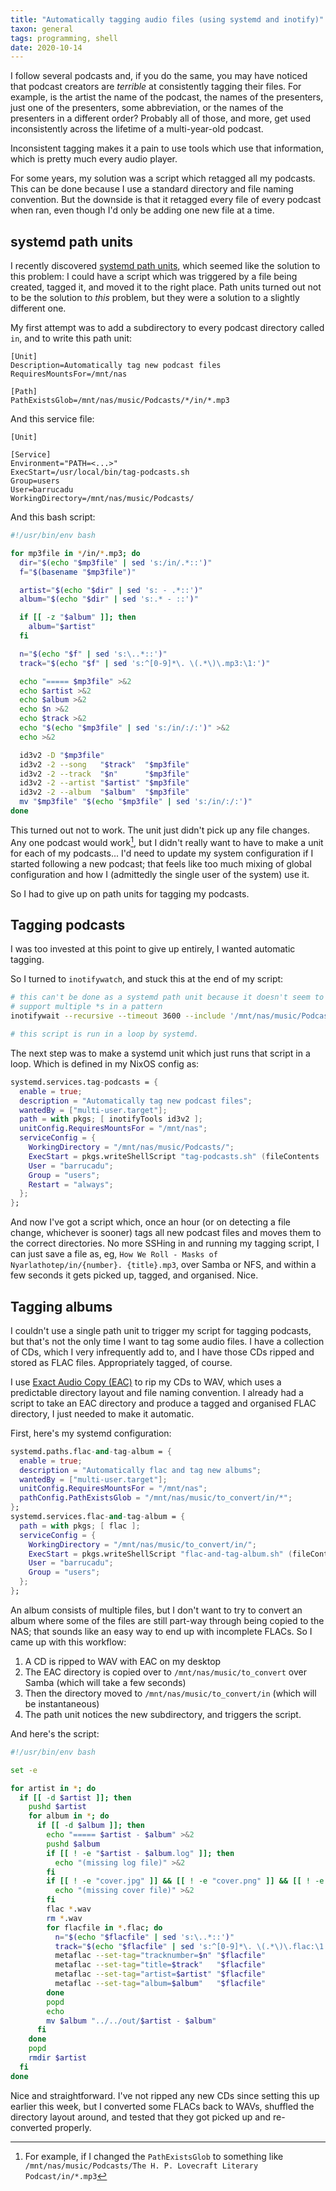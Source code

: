 ```yaml
---
title: "Automatically tagging audio files (using systemd and inotify)"
taxon: general
tags: programming, shell
date: 2020-10-14
---
```


I follow several podcasts and, if you do the same, you may have
noticed that podcast creators are *terrible* at consistently tagging
their files.  For example, is the artist the name of the podcast, the
names of the presenters, just one of the presenters, some
abbreviation, or the names of the presenters in a different order?
Probably all of those, and more, get used inconsistently across the
lifetime of a multi-year-old podcast.

Inconsistent tagging makes it a pain to use tools which use that
information, which is pretty much every audio player.

For some years, my solution was a script which retagged all my
podcasts.  This can be done because I use a standard directory and
file naming convention.  But the downside is that it retagged every
file of every podcast when ran, even though I'd only be adding one new
file at a time.


## systemd path units

I recently discovered [systemd path units][], which seemed like the
solution to this problem: I could have a script which was triggered by
a file being created, tagged it, and moved it to the right place.
Path units turned out not to be the solution to *this* problem, but
they were a solution to a slightly different one.

My first attempt was to add a subdirectory to every podcast directory
called `in`, and to write this path unit:

```
[Unit]
Description=Automatically tag new podcast files
RequiresMountsFor=/mnt/nas

[Path]
PathExistsGlob=/mnt/nas/music/Podcasts/*/in/*.mp3
```

And this service file:

```
[Unit]

[Service]
Environment="PATH=<...>"
ExecStart=/usr/local/bin/tag-podcasts.sh
Group=users
User=barrucadu
WorkingDirectory=/mnt/nas/music/Podcasts/
```

And this bash script:

```bash
#!/usr/bin/env bash

for mp3file in */in/*.mp3; do
  dir="$(echo "$mp3file" | sed 's:/in/.*::')"
  f="$(basename "$mp3file")"

  artist="$(echo "$dir" | sed 's: - .*::')"
  album="$(echo "$dir" | sed 's:.* - ::')"

  if [[ -z "$album" ]]; then
    album="$artist"
  fi

  n="$(echo "$f" | sed 's:\..*::')"
  track="$(echo "$f" | sed 's:^[0-9]*\. \(.*\)\.mp3:\1:')"

  echo "===== $mp3file" >&2
  echo $artist >&2
  echo $album >&2
  echo $n >&2
  echo $track >&2
  echo "$(echo "$mp3file" | sed 's:/in/:/:')" >&2
  echo >&2

  id3v2 -D "$mp3file"
  id3v2 -2 --song   "$track"  "$mp3file"
  id3v2 -2 --track  "$n"      "$mp3file"
  id3v2 -2 --artist "$artist" "$mp3file"
  id3v2 -2 --album  "$album"  "$mp3file"
  mv "$mp3file" "$(echo "$mp3file" | sed 's:/in/:/:')"
done
```

This turned out not to work.  The unit just didn't pick up any file
changes.  Any one podcast would work[^eg], but I didn't really want to
have to make a unit for each of my podcasts... I'd need to update my
system configuration if I started following a new podcast; that feels
like too much mixing of global configuration and how I (admittedly the
single user of the system) use it.

[^eg]: For example, if I changed the `PathExistsGlob` to something like `/mnt/nas/music/Podcasts/The H. P. Lovecraft Literary Podcast/in/*.mp3`

So I had to give up on path units for tagging my podcasts.

[systemd path units]: https://www.freedesktop.org/software/systemd/man/systemd.path.html


## Tagging podcasts

I was too invested at this point to give up entirely, I wanted
automatic tagging.

So I turned to `inotifywatch`, and stuck this at the end of my script:

```bash
# this can't be done as a systemd path unit because it doesn't seem to
# support multiple *s in a pattern
inotifywait --recursive --timeout 3600 --include '/mnt/nas/music/Podcasts/.*/in/.*\.mp3' $(pwd) >&2

# this script is run in a loop by systemd.
```

The next step was to make a systemd unit which just runs that script
in a loop.  Which is defined in my NixOS config as:

```nix
systemd.services.tag-podcasts = {
  enable = true;
  description = "Automatically tag new podcast files";
  wantedBy = ["multi-user.target"];
  path = with pkgs; [ inotifyTools id3v2 ];
  unitConfig.RequiresMountsFor = "/mnt/nas";
  serviceConfig = {
    WorkingDirectory = "/mnt/nas/music/Podcasts/";
    ExecStart = pkgs.writeShellScript "tag-podcasts.sh" (fileContents ./tag-podcasts.sh);
    User = "barrucadu";
    Group = "users";
    Restart = "always";
  };
};
```

And now I've got a script which, once an hour (or on detecting a file
change, whichever is sooner) tags all new podcast files and moves them
to the correct directories.  No more SSHing in and running my tagging
script, I can just save a file as, eg, `How We Roll - Masks of
Nyarlathotep/in/{number}. {title}.mp3`, over Samba or NFS, and within
a few seconds it gets picked up, tagged, and organised.  Nice.


## Tagging albums

I couldn't use a single path unit to trigger my script for tagging
podcasts, but that's not the only time I want to tag some audio files.
I have a collection of CDs, which I very infrequently add to, and I
have those CDs ripped and stored as FLAC files.  Appropriately tagged,
of course.

I use [Exact Audio Copy (EAC)][] to rip my CDs to WAV, which uses a
predictable directory layout and file naming convention.  I already
had a script to take an EAC directory and produce a tagged and
organised FLAC directory, I just needed to make it automatic.

First, here's my systemd configuration:

```nix
systemd.paths.flac-and-tag-album = {
  enable = true;
  description = "Automatically flac and tag new albums";
  wantedBy = ["multi-user.target"];
  unitConfig.RequiresMountsFor = "/mnt/nas";
  pathConfig.PathExistsGlob = "/mnt/nas/music/to_convert/in/*";
};
systemd.services.flac-and-tag-album = {
  path = with pkgs; [ flac ];
  serviceConfig = {
    WorkingDirectory = "/mnt/nas/music/to_convert/in/";
    ExecStart = pkgs.writeShellScript "flac-and-tag-album.sh" (fileContents ./flac-and-tag-album.sh);
    User = "barrucadu";
    Group = "users";
  };
};
```


An album consists of multiple files, but I don't want to try to
convert an album where some of the files are still part-way through
being copied to the NAS; that sounds like an easy way to end up with
incomplete FLACs.  So I came up with this workflow:

1. A CD is ripped to WAV with EAC on my desktop
2. The EAC directory is copied over to `/mnt/nas/music/to_convert` over Samba (which will take a few seconds)
3. Then the directory moved to `/mnt/nas/music/to_convert/in` (which will be instantaneous)
4. The path unit notices the new subdirectory, and triggers the script.

And here's the script:

```bash
#!/usr/bin/env bash

set -e

for artist in *; do
  if [[ -d $artist ]]; then
    pushd $artist
    for album in *; do
      if [[ -d $album ]]; then
        echo "===== $artist - $album" >&2
        pushd $album
        if [[ ! -e "$artist - $album.log" ]]; then
          echo "(missing log file)" >&2
        fi
        if [[ ! -e "cover.jpg" ]] && [[ ! -e "cover.png" ]] && [[ ! -e "cover.gif" ]]; then
          echo "(missing cover file)" >&2
        fi
        flac *.wav
        rm *.wav
        for flacfile in *.flac; do
          n="$(echo "$flacfile" | sed 's:\..*::')"
          track="$(echo "$flacfile" | sed 's:^[0-9]*\. \(.*\)\.flac:\1:')"
          metaflac --set-tag="tracknumber=$n" "$flacfile"
          metaflac --set-tag="title=$track"   "$flacfile"
          metaflac --set-tag="artist=$artist" "$flacfile"
          metaflac --set-tag="album=$album"   "$flacfile"
        done
        popd
        echo
        mv $album "../../out/$artist - $album"
      fi
    done
    popd
    rmdir $artist
  fi
done
```

Nice and straightforward.  I've not ripped any new CDs since setting
this up earlier this week, but I converted some FLACs back to WAVs,
shuffled the directory layout around, and tested that they got picked
up and re-converted properly.

[Exact Audio Copy (EAC)]: http://exactaudiocopy.de/
